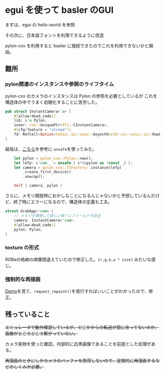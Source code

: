 # egui を使って basler のGUI

まずは、egui の hello-world を参照

その次に、日本語フォントを利用できるように改造

pylon-cxx を利用すると basler に接続できたのでこれを利用できないかと開始。

## 難所
### pylon関連のインスタンスや参照のライフタイム

pylon-cxx のカメラのインスタンスは Pylon の参照を必要としているが
これを構造体の中でうまく初期化することに苦労した。

```Rust
pub struct InstantCamera<'a> {
    #[allow(dead_code)]
    lib: &'a Pylon,
    inner: cxx::UniquePtr<ffi::CInstantCamera>,
    #[cfg(feature = "stream")]
    fd: RefCell<Option<tokio::io::unix::AsyncFd<std::os::unix::io::RawFd>>>,
}
```

結局は、[こちら](https://medium.com/@reduls/refers-other-field-in-the-same-struct-in-rust-777bb2075b8c)を参考に `unsafe`を使ってみた。

```Rust
    let pylon = pylon_cxx::Pylon::new();
    let lefp: &'cam _ = unsafe { &*(&pylon as *const _) };
    let camera = pylon_cxx::TlFactory::instance(lefp)
        .create_first_device()
        .unwrap();

    Self { camera, pylon }
```

さらに、メモリ開放時におかしなことになるんじゃないかと予想しているんだけど、終了時にエラーになるので、構造体の定義も工夫。

```Rust
struct GrabApp<'cam> {
    // メモリを開放して欲しい順？にフィールドを記述
    camera: InstantCamera<'cam>,
    #[allow(dead_code)]
    pylon: Pylon,
}
```

### texture の形式
RGBaの格納の順番間違えていたので修正した。`[r,g,b,a * size]` みたいな感じ。

### 強制的な再描画
[Demo](https://github.com/emilk/egui/blob/master/crates/egui_demo_lib/src/demo/plot_demo.rs)を見て、`request_repaint()`を発行すればいいことがわかったので、修正。


## 残っていること
~~エミュレータで動作確認しているが、どこかからの転送が間に合ってないのか、画像がところどころ繋がっていない。~~

カメラ実物を使った確認。内部的に白黒画像であることを前提とした処理がある。

~~再描画のときにしかカメラのバッファを取得しないので、定期的に再描画するなどのしくみが必要。~~